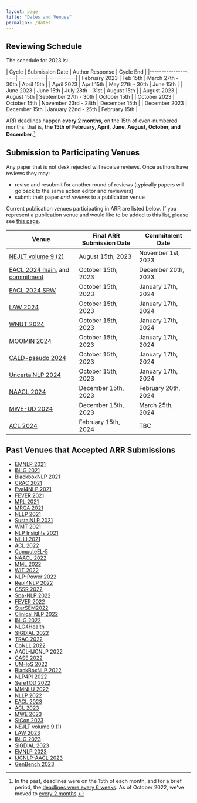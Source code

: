 ```yaml
---
layout: page
title: "Dates and Venues"
permalink: /dates
---
```


## Reviewing Schedule

The schedule for 2023 is:

| Cycle | Submission Date | Author Response | Cycle End |
|---------------------|------------|------------|
| February 2023 | Feb 15th | March 27th - 30th | April 15th |
| April 2023 | April 15th | May 27th - 30th | June 15th |
| June 2023 | June 15th | July 28th - 31st | August 15th |
| August 2023 | August 15th | September 27th - 30th | October 15th |
| October 2023 | October 15th | November 23rd - 28th | December 15th |
| December 2023 | December 15th | January 22nd - 25th | February 15th |

ARR deadlines happen __every 2 months__, on the 15th of even-numbered months: that is, **the 15th of February, April, June, August, October, and December**.[^1]

[^1]: In the past, deadlines were on the 15th of each month, and for a brief period, the [deadlines were every 6 weeks](/six-week-cycles/). As of October 2022, we've moved to [every 2 months](/key-changes-in-the-october-cycle/).

<!-- You can add these dates to your own calendar by subscribing to or downloading [this shared Google calendar](https://calendar.google.com/calendar/embed?src=dsa7ntvq7s9fah2f5e43tncmu8%40group.calendar.google.com&ctz=America%2FNew_York). -->

## Submission to Participating Venues

Any paper that is not desk rejected will receive reviews. Once authors have reviews they may:
- revise and resubmit for another round of reviews (typically papers will go back to the same action editor and reviewers)
- submit their paper *and reviews* to a publication venue

Current publication venues participating in ARR are listed below. If you represent a publication venue and would like to be added to this list, please see [this page](/organizers).

| Venue | Final ARR Submission Date | Commitment Date |
|---------------------|------------|------------|
| [NEJLT volume 9 (2)](https://www.nejlt.org/) | August 15th, 2023 | November 1st, 2023 |
| [EACL 2024 main](https://2024.eacl.org/), and [commitment](https://openreview.net/group?id=eacl.org/EACL/2024/Conference) | October 15th, 2023 | December 20th, 2023 |
| [EACL 2024 SRW](https://sites.google.com/view/eacl2024srw) | October 15th, 2023 | January 17th, 2024 |
| [LAW 2024](https://sigann.github.io/LAW-XVIII-2024/) | October 15th, 2023 | January 17th, 2024 |
| [WNUT 2024](http://noisy-text.github.io/2024/) | October 15th, 2023 | January 17th, 2024 |
| [MOOMIN 2024](https://moomin-workshop.github.io/) | October 15th, 2023 | January 17th, 2024 |
| [CALD-pseudo 2024](https://mormor-karl.github.io/events/CALD-pseudo/) | October 15th, 2023 | January 17th, 2024 |
| [UncertaiNLP 2024](https://uncertainlp.github.io/) | October 15th, 2023 | January 17th, 2024 |
| [NAACL 2024](https://2024.naacl.org/) | December 15th, 2023 | February 20th, 2024 |
| [MWE-UD 2024](https://multiword.org/mweud2024/) | December 15th, 2023 | March 25th, 2024 |
| [ACL 2024](https://2024.aclweb.org/) | February 15th, 2024 | TBC |

## Past Venues that Accepted ARR Submissions

- [EMNLP 2021](https://2021.emnlp.org/)
- [INLG 2021](https://inlg2021.github.io/pages/calls.html)
- [BlackboxNLP 2021](https://blackboxnlp.github.io/)
- [CRAC 2021](https://sites.google.com/view/crac2021/)
- [Eval4NLP 2021](https://eval4nlp.github.io/)
- [FEVER 2021](https://fever.ai/workshop.html)
- [MRL 2021](https://sites.google.com/view/mrl-2021/home?authuser=0)
- [MRQA 2021](https://mrqa.github.io/)
- [NLLP 2021](https://nllpw.org/)
- [SustaiNLP 2021](https://sites.google.com/view/sustainlp2021)
- [WMT 2021](http://statmt.org/wmt21/)
- [NLP Insights 2021](https://insights-workshop.github.io/)
- [NILLI 2021](https://www.cs.mcgill.ca/~pparth2/nilli_workshop/)
- [ACL 2022](https://www.2022.aclweb.org/)
- [ComputeEL-5](https://openreview.net/group?id=aclweb.org/ACL/2022/Workshop/ComputEL)
- [NAACL 2022](https://2022.naacl.org/)
- [MML 2022](https://openreview.net/group?id=aclweb.org/ACL/2022/Workshop/MML)
- [WIT 2022](https://megagon.ai/2nd-workshop-on-deriving-insights-from-user-generated-text-wit/)
- [NLP-Power 2022](https://openreview.net/group?id=aclweb.org/ACL/2022/Workshop/NLP-Power)
- [Repl4NLP 2022](https://sites.google.com/view/repl4nlp2022/)
- [CSSR 2022](https://csrr-workshop.github.io/)
- [Spa-NLP 2022](https://openreview.net/group?id=aclweb.org/ACL/2022/Workshop/Spa-NLP)
- [FEVER 2022](https://fever.ai/)
- [StarSEM2022](https://sites.google.com/view/starsem2022/)
- [Clinical NLP 2022](https://clinical-nlp.github.io/2022/)
- [INLG 2022](https://inlgmeeting.github.io)
- [NLG4Health](https://nlg4health.uvt.nl/)
- [SIGDIAL 2022](https://2022.sigdial.org/)
- [TRAC 2022](https://sites.google.com/view/trac2022/)
- [CoNLL 2022](https://conll.org/)
- AACL-IJCNLP 2022
- [CASE 2022](https://emw.ku.edu.tr/case-2022/)
- [UM-IoS 2022](https://induction-of-structure.github.io/emnlp2022/)
- [BlackBoxNLP 2022](https://blackboxnlp.github.io/)
- [NLP4PI 2022](https://sites.google.com/view/nlp4positiveimpact/)
- [SereTOD 2022](http://seretod.org/)
- [MMNLU 2022](https://mmnlu-22.github.io/)
- [NLLP 2022](https://nllpw.org/)
- [EACL 2023](https://2023.eacl.org/)
- [ACL 2023](https://2023.aclweb.org/calls/main_conference/)
- [MWE 2023](https://multiword.org/mwe2023/)
- [SICon 2023](https://sites.google.com/view/sicon-2023/home)
- [NEJLT volume 9 (1)](https://www.nejlt.org/)
- [LAW 2023](https://sigann.github.io/LAW-XVII-2023)
- [INLG 2023](https://inlg2023.github.io/)
- [SIGDIAL 2023](https://2023.sigdial.org/)
- [EMNLP 2023](https://2023.emnlp.org/)
- [IJCNLP-AACL 2023](http://www.ijcnlp-aacl2023.org/)
- [GenBench 2023](https://genbench.org/workshop)
